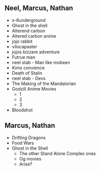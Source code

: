 
Neel, Marcus, Nathan
---------------------

* x-6underground
* Ghost in the shell
* Alterend carbon
* Altered carbon anime
* jojo rabbit
* vilocapaster
* jojos bizzare adventure
* Futrue man
* neel stab - Man like mobeen
* Kims convience
* Death of Stalin
* neel stab - Devs
* The Making of the Mandalorian
* Godzill Anime Movies
    * 1
    * 2
    * 3
* Bloodshot


Marcus, Nathan
---------------
* Drifting Dragons
* Food Wars
* Ghost in the Shell
    * The other Stand Alone Complex ones
    * Og movies
    * Arise?

